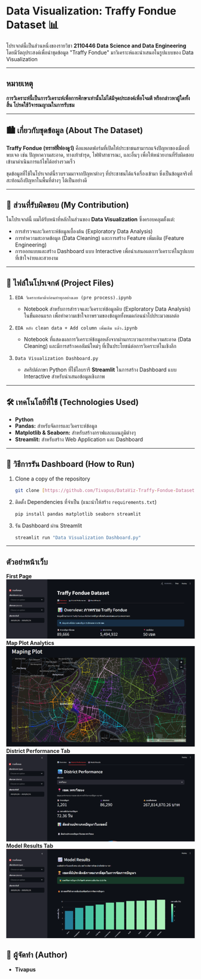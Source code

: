 # Data Visualization: Traffy Fondue Dataset 📊

โปรเจกต์นี้เป็นส่วนหนึ่งของรายวิชา **2110446 Data Science and Data Engineering** โดยมีวัตถุประสงค์เพื่อนำชุดข้อมูล "Traffy Fondue" มาวิเคราะห์และนำเสนอในรูปแบบของ Data Visualization

---

## หมายเหตุ

**การวิเคราะห์นี้เป็นการวิเคราะห์เพื่อการศึกษาเท่านั้นไม่ได้มีจุดประสงค์เพื่อโจมตี หรือกล่าวหาผู้ใดทั้งสิ้น โปรดใช้วิจารณญาณในการรับชม**

---

## 🏙️ เกี่ยวกับชุดข้อมูล (About The Dataset)

**Traffy Fondue (ทราฟฟี่ฟองดูว์)** คือแพลตฟอร์มที่เปิดให้ประชาชนสามารถแจ้งปัญหาของเมืองที่พบเจอ เช่น ปัญหาความสะอาด, ทางเท้าชำรุด, ไฟฟ้าสาธารณะ, และอื่นๆ เพื่อให้หน่วยงานที่รับผิดชอบเข้ามาดำเนินการแก้ไขได้อย่างรวดเร็ว

ชุดข้อมูลที่ใช้ในโปรเจกต์นี้รวบรวมมาจากปัญหาต่างๆ ที่ประชาชนได้แจ้งเรื่องเข้ามา ซึ่งเป็นข้อมูลจริงที่สะท้อนถึงปัญหาในพื้นที่ต่างๆ ได้เป็นอย่างดี

---

## 🎨 ส่วนที่รับผิดชอบ (My Contribution)

ในโปรเจกต์นี้ ผมได้รับหน้าที่หลักในส่วนของ **Data Visualization** ซึ่งครอบคลุมตั้งแต่:

- การสำรวจและวิเคราะห์ข้อมูลเบื้องต้น (Exploratory Data Analysis)
- การทำความสะอาดข้อมูล (Data Cleaning) และการสร้าง Feature เพิ่มเติม (Feature Engineering)
- การออกแบบและสร้าง Dashboard แบบ Interactive เพื่อนำเสนอผลการวิเคราะห์ในรูปแบบที่เข้าใจง่ายและสวยงาม

---

## 📁 ไฟล์ในโปรเจกต์ (Project Files)

1.  `EDA วิเคราะห์ดาต้าก่อนทำทุกอย่างเลย (pre process).ipynb`

    - Notebook สำหรับการสำรวจและวิเคราะห์ข้อมูลดิบ (Exploratory Data Analysis) ในขั้นตอนแรก เพื่อทำความเข้าใจภาพรวมของข้อมูลทั้งหมดก่อนนำไปประมวลผลต่อ

2.  `EDA หลัง clean data + Add column เพิ่มเติม แล้ว.ipynb`

    - Notebook ที่แสดงผลการวิเคราะห์ข้อมูลหลังจากผ่านกระบวนการทำความสะอาด (Data Cleaning) และมีการสร้างคอลัมน์ใหม่ๆ ที่เป็นประโยชน์ต่อการวิเคราะห์ในเชิงลึก

3.  `Data Visualization Dashboard.py`
    - สคริปต์ภาษา Python ที่ใช้ไลบรารี **Streamlit** ในการสร้าง Dashboard แบบ Interactive สำหรับนำเสนอข้อมูลเชิงภาพ

---

## 🛠️ เทคโนโลยีที่ใช้ (Technologies Used)

- **Python**
- **Pandas:** สำหรับจัดการและวิเคราะห์ข้อมูล
- **Matplotlib & Seaborn:** สำหรับสร้างกราฟและแผนภูมิต่างๆ
- **Streamlit:** สำหรับสร้าง Web Application และ Dashboard

---

## 🚀 วิธีการรัน Dashboard (How to Run)

1.  Clone a copy of the repository
    ```bash
    git clone [https://github.com/Tivapus/DataViz-Traffy-Fondue-Dataset.git](https://github.com/Tivapus/DataViz-Traffy-Fondue-Dataset.git)
    ```
2.  ติดตั้ง Dependencies ที่จำเป็น (แนะนำให้สร้าง `requirements.txt`)
    ```bash
    pip install pandas matplotlib seaborn streamlit
    ```
3.  รัน Dashboard ผ่าน Streamlit
    ```bash
    streamlit run "Data Visualization Dashboard.py"
    ```

---

## ตัวอย่าหน้าเว็บ

**First Page**
![FirstPage](/assets/FirstPage.png)
**Map Plot Analytics**
![MapPlot](/assets/MapPlotAnalytic.png)
**District Performance Tab**
![DistrictPermformance](/assets/DistrictPerformanceTab.png)
**Model Results Tab**
![ModelResults](/assets/ModelResults.png)

## 👤 ผู้จัดทำ (Author)

- **Tivapus**
